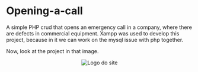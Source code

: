 # Opening-a-call

A simple PHP crud that opens an emergency call in a company, where there are defects in commercial equipment.
Xampp was used to develop this project, because in it we can work on the mysql issue with php together.


Now, look at the project in that image.

<p align="center">
    <img  src="https://github.com/mazarafa/Opening-a-call/blob/master/MysqlScript/drum.jpg" title="Logo do si">te<br />
    
</p>
